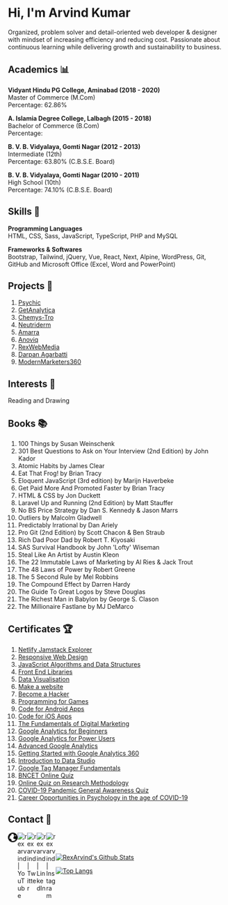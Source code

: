 # Hi, I'm Arvind Kumar

Organized, problem solver and detail-oriented web developer & designer with mindset of increasing efficiency and reducing cost. Passionate about continuous learning while delivering growth and sustainability to business.


## Academics :bar_chart:

**Vidyant Hindu PG College, Aminabad (2018 - 2020)** \
Master of Commerce (M.Com) \
Percentage: 62.86%

**A. Islamia Degree College, Lalbagh (2015 - 2018)** \
Bachelor of Commerce (B.Com) \
Percentage:

**B. V. B. Vidyalaya, Gomti Nagar (2012 - 2013)** \
Intermediate (12th) \
Percentage: 63.80% (C.B.S.E. Board)

**B. V. B. Vidyalaya, Gomti Nagar (2010 - 2011)** \
High School (10th) \
Percentage: 74.10% (C.B.S.E. Board)

<!---
**Certificates** \
Google, Analytics Academy, HubSpot Academy, etc. \
All 20+ certificates in pdf are on GitHub profile (@rexarvind)
-->

## Skills :gem:

**Programming Languages** \
HTML, CSS, Sass, JavaScript, TypeScript, PHP and MySQL

**Frameworks & Softwares** \
Bootstrap, Tailwind, jQuery, Vue, React, Next, Alpine, WordPress, Git, GitHub and Microsoft Office (Excel, Word and PowerPoint)


## Projects :file_folder:

1. [Psychic](https://www.psychic.co.uk/)
2. [GetAnalytica](https://getanalytica.com/)
3. [Chemys-Tro](http://chemys-tro.com/)
4. [Neutriderm](https://www.neutriderm.com.au/)
5. [Amarra](https://www.amarra.com/)
6. [Anoviq](http://anoviq.com/)
7. [RexWebMedia](https://rexwebmedia.web.app/)
8. [Darpan Agarbatti](https://darpanagarbatti.web.app)
9. [ModernMarketers360](https://www.modernmarketers360.com/)

## Interests :cookie:

Reading and Drawing



## Books :books:
1. 100 Things by Susan Weinschenk
1. 301 Best Questions to Ask on Your Interview (2nd Edition) by John Kador
1. Atomic Habits by James Clear
1. Eat That Frog! by Brian Tracy
1. Eloquent JavaScript (3rd edition) by Marijn Haverbeke
1. Get Paid More And Promoted Faster by Brian Tracy
1. HTML & CSS by Jon Duckett
1. Laravel Up and Running (2nd Edition) by Matt Stauffer
1. No BS Price Strategy by Dan S. Kennedy & Jason Marrs
1. Outliers by Malcolm Gladwell
1. Predictably Irrational by Dan Ariely
1. Pro Git (2nd Edition) by Scott Chacon & Ben Straub
1. Rich Dad Poor Dad by Robert T. Kiyosaki
1. SAS Survival Handbook by John 'Lofty' Wiseman
1. Steal Like An Artist by Austin Kleon
1. The 22 Immutable Laws of Marketing by Al Ries & Jack Trout
1. The 48 Laws of Power by Robert Greene
1. The 5 Second Rule by Mel Robbins
1. The Compound Effect by Darren Hardy
1. The Guide To Great Logos by Steve Douglas
1. The Richest Man in Babylon by George S. Clason
1. The Millionaire Fastlane by MJ DeMarco


## Certificates :trophy:
1. [Netlify Jamstack Explorer](certificates/netlify-jamstack-explorers.pdf)
1. [Responsive Web Design](https://www.freecodecamp.org/certification/rexarvind/responsive-web-design)
1. [JavaScript Algorithms and Data Structures](https://www.freecodecamp.org/certification/rexarvind/javascript-algorithms-and-data-structures)
1. [Front End Libraries](https://www.freecodecamp.org/certification/rexarvind/front-end-libraries)
1. [Data Visualisation](https://www.freecodecamp.org/certification/rexarvind/data-visualization)
1. [Make a website](certificates/mimo-make-a-website.pdf)
1. [Become a Hacker](certificates/mimo-become-a-hacker.pdf)
1. [Programming for Games](certificates/mimo-programming-for-games.pdf)
1. [Code for Android Apps](certificates/mimo-code-for-android-apps.pdf)
1. [Code for iOS Apps](certificates/mimo-code-for-ios-apps.pdf)
1. [The Fundamentals of Digital Marketing](certificates/the-fundamentals-of-digital-marketing.pdf)
1. [Google Analytics for Beginners](certificates/google-analytics-for-beginners.pdf)
1. [Google Analytics for Power Users](certificates/google-analytics-for-power-users.pdf)
1. [Advanced Google Analytics](certificates/advanced-google-analytics.pdf)
1. [Getting Started with Google Analytics 360](certificates/getting-started-with-google-analytics-360.pdf)
1. [Introduction to Data Studio](certificates/introduction-to-data-studio.pdf)
1. [Google Tag Manager Fundamentals](certificates/google-tag-manager-fundamentals.pdf)
1. [BNCET Online Quiz](certificates/bncet-online-quiz.pdf)
1. [Online Quiz on Research Methodology](certificates/online-quiz-on-research-methodology.pdf)
1. [COVID-19 Pandemic General Awareness Quiz](certificates/covid-19-pandemic-general-awareness-quiz.pdf)
1. [Career Opportunities in Psychology in the age of COVID-19](certificates/career-opportunities-in-psychology-in-the-age-of-covid-19.pdf)


## Contact :postbox:

[<img align="left" alt="rexarvind | Website" width="22px" src="https://raw.githubusercontent.com/iconic/open-iconic/master/svg/globe.svg" />][website]
[<img align="left" alt="rexarvind | YouTube" width="22px" src="https://cdn.jsdelivr.net/npm/simple-icons@v3/icons/youtube.svg" />][youtube]
[<img align="left" alt="rexarvind | Twitter" width="22px" src="https://cdn.jsdelivr.net/npm/simple-icons@v3/icons/twitter.svg" />][twitter]
[<img align="left" alt="rexarvind | LinkedIn" width="22px" src="https://cdn.jsdelivr.net/npm/simple-icons@v3/icons/linkedin.svg" />][linkedin]
[<img align="left" alt="rexarvind | Instagram" width="22px" src="https://cdn.jsdelivr.net/npm/simple-icons@v3/icons/instagram.svg" />][instagram]
<br /><br />

[![RexArvind's Github Stats](https://github-readme-stats.vercel.app/api?username=rexarvind&show_icons=true&hide_border=true)](#!)

[![Top Langs](https://github-readme-stats.vercel.app/api/top-langs/?username=rexarvind&hide=html&layout=compact&hide_border=true)](#!)



<!--

## Contact
Whatsapp: (+91) 8181 040 977
Email: thatisarvind@gmail.com
GitHub: https://github.com/rexarvind

## Other Details

**Date of Birth**
6 June, 1997

**Marital Status**
Unmarried/Single

**Address**
.........................



## Declaration
I hereby declare that the information stated above is true to the best of my knowledge.

Date: .........................                      (Arvind Kumar)


-->







[website]: https://rexarvind.web.app
[twitter]: https://twitter.com/RexWebMedia
[youtube]: https://youtube.com/rexarvind
[instagram]: https://instagram.com/rexarvind
[linkedin]: https://linkedin.com/in/rexwebmedia
[blog]: https://rexarvind.blogspot.com
